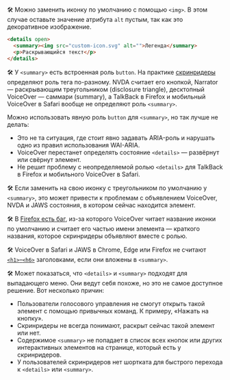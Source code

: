 🛠 Можно заменить иконку по умолчанию с помощью `<img>`. В этом случае оставьте значение атрибута `alt` пустым, так как это декоративное изображение.

```html
<details open>
  <summary><img src="custom-icon.svg" alt="">Легенда</summary>
  <p>Раскрывающийся текст</p>
</details>
```

🛠 У `<summary>` есть встроенная роль `button`. На практике [скринридеры](/html/screenreaders/) определяют роль тега по-разному. NVDA считает его кнопкой, Narrator — раскрывающим треугольником (disclosure triangle), десктопный VoiceOver — саммари (summary), а TalkBack в Firefox и мобильный VoiceOver в Safari вообще не определяют роль `<summary>`.

Можно использовать явную роль `button` для `<summary>`, но так лучше не делать:

- Это не та ситуация, где стоит явно задавать ARIA-роль и нарушать одно из правил использования WAI-ARIA.
- VoiceOver перестанет определять состояние `<details>` — развёрнут или свёрнут элемент.
- Не решит проблему с неопределяемой ролью `<details>` для TalkBack в Firefox и мобильного VoiceOver в Safari.

🛠 Если заменить на свою иконку с треугольником по умолчанию у `<summary>`, это может привести к проблемам с объявлением VoiceOver, NVDA и JAWS состояния, в котором сейчас находится элемент.

🛠 В [Firefox есть баг](https://bugzilla.mozilla.org/show_bug.cgi?id=1783925), из-за которого VoiceOver читает название иконки по умолчанию и считает его частью имени элемента — краткого названия, которое скринридеры объявляют вместе с ролью.

🛠 VoiceOver в Safari и JAWS в Chrome, Edge или Firefox не считают [`<h1>`–`<h6>`](/html/h1-h6/) заголовками, если они вложены в `<summary>`.

🛠 Может показаться, что `<details>` и `<summary>` подходят для выпадающего меню. Они ведут себя похоже, но это не самое доступное решение. Вот несколько причин:

- Пользователи голосового управления не смогут открыть такой элемент с помощью привычных команд. К примеру, «Нажать на кнопку».
- Скринридеры не всегда понимают, раскрыт сейчас такой элемент или нет.
- Содержимое `<summary>` не попадает в список всех кнопок или других интерактивных элементов на странице, который есть у скринридеров.
- У пользователей скринридеров нет шортката для быстрого перехода к `<details>` или `<summary>`.
